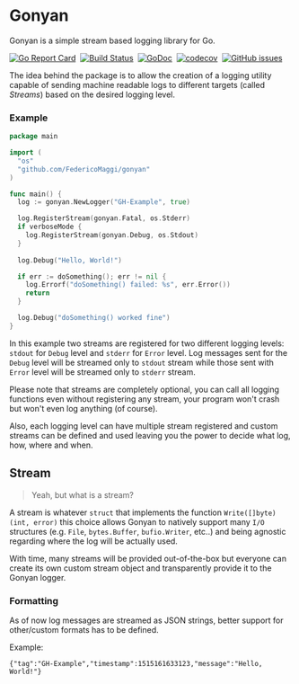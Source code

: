 # Gonyan
Gonyan is a simple stream based logging library for Go.

[![Go Report Card](https://goreportcard.com/badge/github.com/FedericoMaggi/gonyan)](https://goreportcard.com/report/github.com/FedericoMaggi/gonyan)&nbsp;
[![Build Status](https://travis-ci.org/FedericoMaggi/gonyan.svg?branch=master)](https://travis-ci.org/FedericoMaggi/gonyan)&nbsp;
[![GoDoc](https://godoc.org/github.com/FedericoMaggi/gonyan?status.svg)](https://godoc.org/github.com/FedericoMaggi/gonyan)&nbsp;
[![codecov](https://codecov.io/gh/FedericoMaggi/gonyan/branch/master/graph/badge.svg)](https://codecov.io/gh/FedericoMaggi/gonyan)&nbsp;
[![GitHub issues](https://img.shields.io/github/issues/FedericoMaggi/gonyan.svg "GitHub issues")](https://github.com/FedericoMaggi/gonyan)


The idea behind the package is to allow the creation of a logging utility capable of sending machine readable logs to different targets (called _Streams_) based on the desired logging level.

### Example


```go
package main

import (
  "os"
  "github.com/FedericoMaggi/gonyan"
)

func main() {
  log := gonyan.NewLogger("GH-Example", true)

  log.RegisterStream(gonyan.Fatal, os.Stderr)
  if verboseMode {
    log.RegisterStream(gonyan.Debug, os.Stdout)
  }
  
  log.Debug("Hello, World!")

  if err := doSomething(); err != nil {
    log.Errorf("doSomething() failed: %s", err.Error())
    return
  }

  log.Debug("doSomething() worked fine")
}
```
In this example two streams are registered for two different logging levels: `stdout` for `Debug` level and `stderr` for `Error` level. Log messages sent for the `Debug` level will be streamed only to `stdout` stream while those sent with `Error` level will be streamed only to `stderr` stream.

Please note that streams are completely optional, you can call all logging functions even without registering any stream, your program won't crash but won't even log anything (of course).

Also, each logging level can have multiple stream registered and custom streams can be defined and used leaving you the power to decide what log, how, where and when.

## Stream

> Yeah, but what is a stream?

A stream is whatever `struct` that implements the function `Write([]byte) (int, error)` this choice allows Gonyan to natively support many `I/O` structures (e.g. `File`, `bytes.Buffer`, `bufio.Writer`, etc..) and being agnostic regarding where the log will be actually used. 

With time, many streams will be provided out-of-the-box but everyone can create its own custom stream object and transparently provide it to the Gonyan logger.
 
### Formatting

As of now log messages are streamed as JSON strings, better support for other/custom formats has to be defined.

Example: 
```
{"tag":"GH-Example","timestamp":1515161633123,"message":"Hello, World!"}
```
